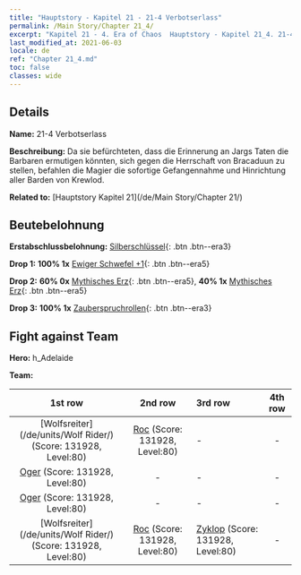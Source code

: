 ```yaml
---
title: "Hauptstory - Kapitel 21 - 21-4 Verbotserlass"
permalink: /Main Story/Chapter 21_4/
excerpt: "Kapitel 21 - 4. Era of Chaos  Hauptstory - Kapitel 21_4. 21-4 Verbotserlass"
last_modified_at: 2021-06-03
locale: de
ref: "Chapter 21_4.md"
toc: false
classes: wide
---
```


## Details

 **Name:** 21-4 Verbotserlass

 **Beschreibung:** Da sie befürchteten, dass die Erinnerung an Jargs Taten die Barbaren ermutigen könnten, sich gegen die Herrschaft von Bracaduun zu stellen, befahlen die Magier die sofortige Gefangennahme und Hinrichtung aller Barden von Krewlod.

 **Related to:** [Hauptstory Kapitel 21](/de/Main Story/Chapter 21/)

## Beutebelohnung

 **Erstabschlussbelohnung:** [Silberschlüssel](/ItemsDE/con_693/){: .btn .btn--era3}

 **Drop 1:** **100% 1x** [Ewiger Schwefel +1](/ItemsDE/mat_71/){: .btn .btn--era5}

 **Drop 2:** **60% 0x** [Mythisches Erz](/ItemsDE/mat_61/){: .btn .btn--era5}, **40% 1x** [Mythisches Erz](/ItemsDE/mat_61/){: .btn .btn--era5}

 **Drop 3:** **100% 1x** [Zauberspruchrollen](/ItemsDE/con_694/){: .btn .btn--era3}


## Fight against Team
 **Hero:** h_Adelaide

 **Team:**


  | 1st row | 2nd row | 3rd row | 4th row |
  |:----:|:----:|:----|:----:|
  | [Wolfsreiter](/de/units/Wolf Rider/) (Score: 131928, Level:80)  | [Roc](/de/units/Roc/) (Score: 131928, Level:80)  | - | - |
  | [Oger](/de/units/Ogre/) (Score: 131928, Level:80)  | - | - | - |
  | [Oger](/de/units/Ogre/) (Score: 131928, Level:80)  | - | - | - |
  | [Wolfsreiter](/de/units/Wolf Rider/) (Score: 131928, Level:80)  | [Roc](/de/units/Roc/) (Score: 131928, Level:80)  | [Zyklop](/de/units/Cyclops/) (Score: 131928, Level:80)  | - |


